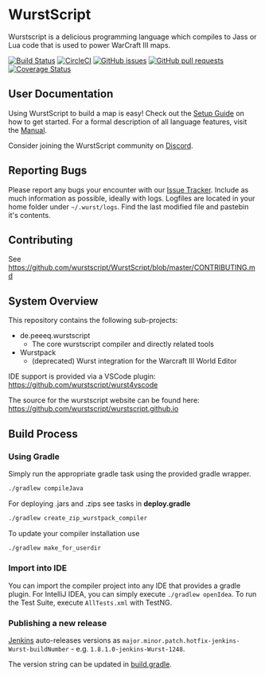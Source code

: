 # WurstScript

Wurstscript is a delicious programming language which compiles to Jass or Lua code that is used to power WarCraft III maps.

[![Build Status](http://peeeq.de/hudson/job/Wurst/badge/icon)](http://peeeq.de/hudson/job/Wurst/)
[![CircleCI](https://circleci.com/gh/wurstscript/WurstScript/tree/master.svg?style=svg)](https://circleci.com/gh/wurstscript/WurstScript/tree/master)
[![GitHub issues](https://img.shields.io/github/issues/wurstscript/WurstScript.svg)]()
[![GitHub pull requests](https://img.shields.io/github/issues-pr/wurstscript/WurstScript.svg)]()
[![Coverage Status](https://coveralls.io/repos/github/wurstscript/WurstScript/badge.svg?branch=master)](https://coveralls.io/github/wurstscript/WurstScript?branch=master)


## User Documentation

Using WurstScript to build a map is easy! Check out the [Setup Guide](https://wurstscript.github.io/start.html) on how to get started.
For a formal description of all language features, visit the [Manual](https://wurstscript.github.io/manual.html).

Consider joining the WurstScript community on [Discord](https://discord.gg/mSHZpWcadz).


##  Reporting Bugs

Please report any bugs your encounter with our [Issue Tracker](https://github.com/wurstscript/WurstScript/issues).
Include as much information as possible, ideally with logs.
Logfiles are located in your home folder under `~/.wurst/logs`.
Find the last modified file and pastebin it's contents.

## Contributing

See https://github.com/wurstscript/WurstScript/blob/master/CONTRIBUTING.md

## System Overview

This repository contains the following sub-projects:

- de.peeeq.wurstscript
	- The core wurstscript compiler and directly related tools
- Wurstpack
	- (deprecated) Wurst integration for the Warcraft III World Editor

IDE support is provided via a VSCode plugin: https://github.com/wurstscript/wurst4vscode

The source for the wurstscript website can be found here: https://github.com/wurstscript/wurstscript.github.io

## Build Process

### Using Gradle

Simply run the appropriate gradle task using the provided gradle wrapper.

```bash
./gradlew compileJava
```

For deploying .jars and .zips see tasks in **deploy.gradle**

```bash
./gradlew create_zip_wurstpack_compiler
```

To update your compiler installation use

```bash
./gradlew make_for_userdir
```

### Import into IDE

You can import the compiler project into any IDE that provides a gradle plugin.
For IntelliJ IDEA, you can simply execute `./gradlew openIdea`.
To run the Test Suite, execute `AllTests.xml` with TestNG.

### Publishing a new release

[Jenkins](http://peeeq.de/hudson/job/Wurst/) auto-releases versions as `major.minor.patch.hotfix-jenkins-Wurst-buildNumber` - e.g. `1.8.1.0-jenkins-Wurst-1248`.

The version string can be updated in [build.gradle](https://github.com/wurstscript/WurstScript/blob/master/de.peeeq.wurstscript/build.gradle#L28).
